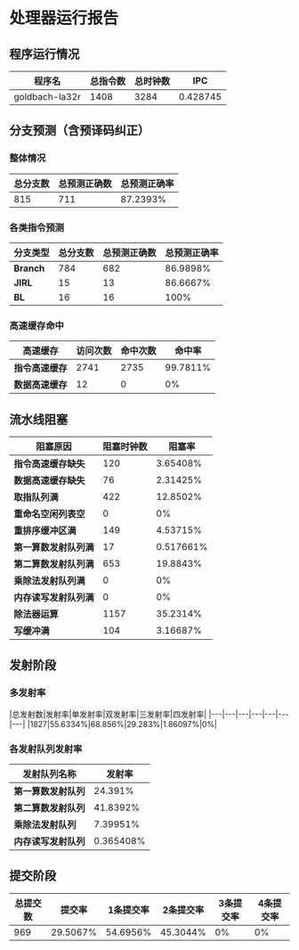 # 处理器运行报告
## 程序运行情况
|程序名|总指令数|总时钟数|IPC|
|---|---|---|---|
|goldbach-la32r|1408|3284|0.428745|

## 分支预测（含预译码纠正）
### 整体情况
|总分支数|总预测正确数|总预测正确率|
|---|---|---|
|815|711|87.2393%|

### 各类指令预测
|分支类型|总分支数|总预测正确数|总预测正确率|
|---|---|---|---|
|**Branch**| 784 | 682 | 86.9898%|
|**JIRL**| 15 | 13 | 86.6667%|
|**BL**| 16 | 16 | 100%|

### 高速缓存命中
|高速缓存|访问次数|命中次数|命中率|
|---|---|---|---|
|**指令高速缓存**| 2741 | 2735 | 99.7811%|
|**数据高速缓存**| 12 | 0 | 0%|
## 流水线阻塞
|阻塞原因|阻塞时钟数|阻塞率|
|---|---|---|
|**指令高速缓存缺失**| 120 | 3.65408%|
|**数据高速缓存缺失**| 76 | 2.31425%|
|**取指队列满**| 422 | 12.8502%|
|**重命名空闲列表空**|0 | 0%|
|**重排序缓冲区满**|149 | 4.53715%|
|**第一算数发射队列满**|17 | 0.517661%|
|**第二算数发射队列满**|653 | 19.8843%|
|**乘除法发射队列满**|0 | 0%|
|**内存读写发射队列满**|0 | 0%|
|**除法器运算**|1157 | 35.2314%|
|**写缓冲满**|104 | 3.16687%|

## 发射阶段
### 多发射率
|总发射数|发射率|单发射率|双发射率|三发射率|四发射率|
|---|---|---|---|---|---|---|
|1827|55.6334%|68.856%|29.283%|1.86097%|0%|

### 各发射队列发射率
|发射队列名称|发射率|
|---|---|
|**第一算数发射队列**|24.391%|
|**第二算数发射队列**|41.8392%|
|**乘除法发射队列**|7.39951%|
|**内存读写发射队列**|0.365408%|

## 提交阶段
|总提交数|提交率|1条提交率|2条提交率|3条提交率|4条提交率|
|---|---|---|---|---|---|
|969|29.5067%|54.6956%|45.3044%|0%|0%|
